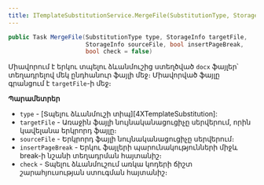 ```yaml
---
title: ITemplateSubstitutionService.MergeFile(SubstitutionType, StorageInfo, StorageInfo, bool, bool) մեթոդ
---
```


```c#
public Task MergeFile(SubstitutionType type, StorageInfo targetFile, 
                      StorageInfo sourceFile, bool insertPageBreak,
                      bool check = false)
```

Միավորում է երկու տպելու ձևանմուշից ստեղծված `docx` ֆայլեր՝ տեղադրելով մեկ ընդհանուր ֆայլի մեջ։
Միավորված ֆայլը գրանցում է `targetFile`-ի մեջ։

**Պարամետրեր**

* `type` - [Տպելու ձևանմուշի տիպ][4XTemplateSubstitution]: 
* `targetFile` - Առաջին ֆայլի նույնականացուցիչը սերվերում, որին կավելանա երկրորդ ֆայլը։
* `sourceFile` - Երկրորդ ֆայլի նույնականացուցիչը սերվերում։
* `insertPageBreak` - Երկու ֆայլերի պարունակությունների միջև break-ի նշանի տեղադրման հայտանիշ։
* `check` - Տպելու ձևանմուշում առկա կոդերի ճիշտ շարահյուսության ստուգման հայտանիշ։
